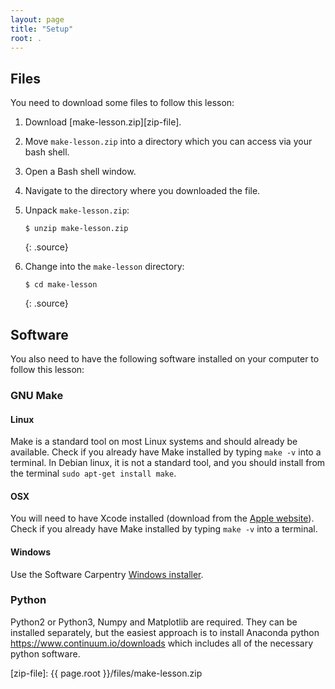 ```yaml
---
layout: page
title: "Setup"
root: .
---
```


## Files

You need to download some files to follow this lesson:

1. Download [make-lesson.zip][zip-file].

2. Move `make-lesson.zip` into a directory which you can access via your bash shell.

3. Open a Bash shell window.

4. Navigate to the directory where you downloaded the file.

5. Unpack `make-lesson.zip`:

   ~~~
   $ unzip make-lesson.zip
   ~~~
   {: .source}

6. Change into the `make-lesson` directory:

   ~~~
   $ cd make-lesson
   ~~~
   {: .source}

## Software

You also need to have the following software installed on your computer to
follow this lesson:

### GNU Make

#### Linux

Make is a standard tool on most Linux systems and should already be available.
Check if you already have Make installed by typing `make -v` into a terminal.
In Debian linux, it is not a standard tool, and you should install from the terminal `sudo apt-get install make`.

#### OSX

You will need to have Xcode installed (download from the
[Apple website](https://developer.apple.com/xcode/)).
Check if you already have Make installed by typing `make -v` into a terminal. 

#### Windows
Use the Software Carpentry [Windows installer](https://github.com/swcarpentry/windows-installer).

### Python

Python2 or Python3, Numpy and Matplotlib are required.
They can be installed separately, but the easiest approach is to install 
Anaconda python <https://www.continuum.io/downloads> which includes all of the
necessary python software.

[zip-file]: {{ page.root }}/files/make-lesson.zip
